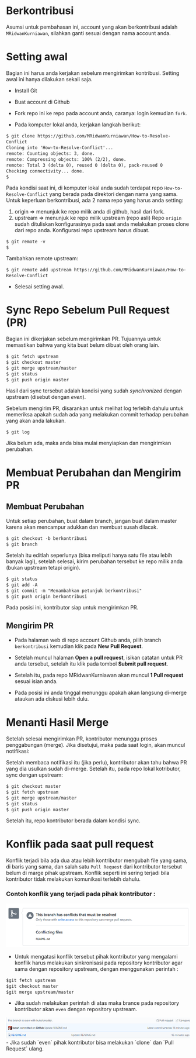 # Berkontribusi

Asumsi untuk pembahasan ini, account yang akan berkontribusi adalah `MRidwanKurniawan`, silahkan ganti sesuai dengan nama account anda.

# Setting awal

Bagian ini harus anda kerjakan sebelum mengirimkan kontribusi. Setting awal ini hanya dilakukan sekali saja.

* Install Git
* Buat account di Github
* Fork repo ini ke repo pada account anda, caranya: login kemudian `fork`.

* Pada komputer lokal anda, kerjakan langkah berikut:

```
$ git clone https://github.com/MRidwanKurniawan/How-to-Resolve-Conflict
Cloning into 'How-to-Resolve-Conflict'...
remote: Counting objects: 3, done.
remote: Compressing objects: 100% (2/2), done.
remote: Total 3 (delta 0), reused 0 (delta 0), pack-reused 0
Checking connectivity... done.
$
```
Pada kondisi saat ini, di komputer lokal anda sudah terdapat repo `How-to-Resolve-Conflict` yang berada pada direktori dengan nama yang sama. Untuk keperluan berkontribusi, ada 2 nama repo yang harus anda setting:
  1. origin => menunjuk ke repo milik anda di github, hasil dari fork.
  2. upstream => menunjuk ke repo milik upstream (repo asli) 
Repo `origin` sudah dituliskan konfigurasinya pada saat anda melakukan proses clone dari repo anda. Konfigurasi repo upstream harus dibuat.

```
$ git remote -v
$
```
Tambahkan remote upstream:

```
$ git remote add upstream https://github.com/MRidwanKurniawan/How-to-Resolve-Conflict
```
* Selesai setting awal.

# Sync Repo Sebelum Pull Request (PR)

Bagian ini dikerjakan sebelum mengirimkan PR. Tujuannya untuk memastikan bahwa yang kita buat belum dibuat oleh orang lain.

```
$ git fetch upstream
$ git checkout master
$ git merge upstream/master
$ git status
$ git push origin master
```

Hasil dari sync tersebut adalah kondisi yang sudah _synchronized_ dengan upstream (disebut dengan _even_).

Sebelum mengirim PR, disarankan untuk melihat log terlebih dahulu untuk memeriksa apakah sudah ada yang melakukan commit terhadap perubahan yang akan anda lakukan.


```
$ git log
```

Jika belum ada, maka anda bisa mulai menyiapkan dan mengirimkan perubahan.

# Membuat Perubahan dan Mengirim PR

## Membuat Perubahan

Untuk setiap perubahan, buat dalam branch, jangan buat dalam master karena akan mencampur adukkan dan membuat susah dilacak.

```
$ git checkout -b berkontribusi
$ git branch
```

Setelah itu editlah seperlunya (bisa meliputi hanya satu file atau lebih banyak lagi), setelah selesai, kirim perubahan tersebut ke repo milik anda (bukan upstream tetapi origin).


```
$ git status
$ git add -A
$ git commit -m "Menambahkan petunjuk berkontribusi"
$ git push origin berkontribusi
```
Pada posisi ini, kontributor siap untuk mengirimkan PR.

## Mengirim PR

* Pada halaman web di repo account Github anda, pilih branch `berkontribusi` kemudian klik pada **New Pull Request**.
* Setelah muncul halaman **Open a pull request**, isikan catatan untuk PR anda tersebut, setelah itu klik pada tombol **Submit pull request**.

* Setelah itu, pada repo MRidwanKurniawan akan muncul **1 Pull request** sesuai isian anda.
* Pada posisi ini anda tinggal menunggu apakah akan langsung di-merge ataukan ada diskusi lebih dulu.

# Menanti Hasil Merge

Setelah selesai mengirimkan PR, kontributor menunggu proses penggabungan (merge). Jika disetujui, maka pada saat login, akan muncul notifikasi:

Setelah membaca notifikasi itu (jika perlu), kontributor akan tahu bahwa PR yang dia usulkan sudah di-merge. Setelah itu, pada repo lokal kotributor, sync dengan upstream:

```
$ git checkout master
$ git fetch upstream
$ git merge upstream/master
$ git status
$ git push origin master
```
Setelah itu, repo kontributor berada dalam kondisi sync. 

# Konflik pada saat pull request
Konflik terjadi bila ada dua atau lebih kontributor mengubah file yang sama, di baris yang sama, dan salah satu `Pull Request` dari kontributor tersebut belum di marge pihak upstream.
Konflik seperti ini sering terjadi bila kontributor tidak melakukan komunikasi terlebih dahulu.

### Contoh konflik yang terjadi pada pihak kontributor :
<img src=images/konflik1.png>

- Untuk mengatasi konflik tersebut pihak kontributor yang mengalami konflik harus melakukan sinkronisasi pada repository kontributor agar sama dengan repository upstream, dengan menggunakan perintah :
```
$git fetch upstream
$git checkout master
$git merge upstream/master
```

- Jika sudah melakukan perintah di atas maka brance pada repository kontributor akan `even` dengan repository upstream.
<img src=images/even.png>
- Jika sudah `even` pihak kontributor bisa melakukan `clone` dan `Pull Request` ulang.
